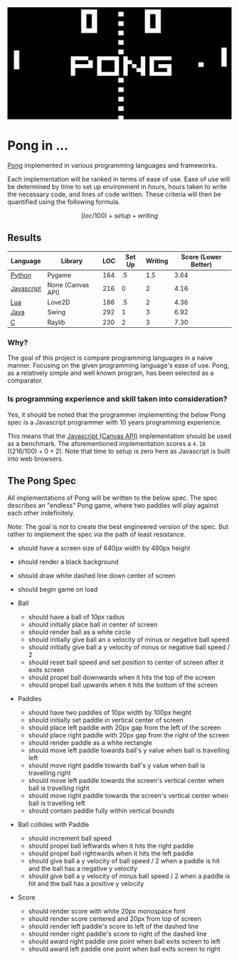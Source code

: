 <div style="text-align:center">
  <img src="https://github.com/coneonthefloor/pong-in/blob/master/pong.jpg" />
</div>

# Pong in ...

[Pong](https://en.wikipedia.org/wiki/Pong) implemented in various programming languages and frameworks.

Each implementation will be ranked in terms of ease of use. Ease of use will be determined by time to set up environment in hours, hours taken to write the necessary code, and lines of code written. These criteria will then be quantified using the following formula.

$$
(loc/100) + setup + writing
$$

## Results

| Language                                        | Library           | LOC | Set Up | Writing | Score (Lower Better) |
| ----------------------------------------------- | ----------------- | --- | ------ | ------- | -------------------- |
| [Python](./python/pygame/README.md)             | Pygame            | 164 | .5     | 1.5     | 3.64                 |
| [Javascript](./javascript/canvas-api/README.md) | None (Canvas API) | 216 | 0      | 2       | 4.16                 |
| [Lua](./lua/love2d/README.md)                   | Love2D            | 186 | .5     | 2       | 4.36                 |
| [Java](./java/swing/README.md)                  | Swing             | 292 | 1      | 3       | 6.92                 |
| [C](./c/raylib/README.md)                       | Raylib            | 230 | 2      | 3       | 7.30                 |

### Why?

The goal of this project is compare programming languages in a naive manner. Focusing on the given programming language's ease of use. Pong, as a relatively simple and well known program, has been selected as a comparator.

### Is programming experience and skill taken into consideration?

Yes, it should be noted that the programmer implementing the below Pong spec is a Javascript programmer with 10 years programming experience.

This means that the [Javascript (Canvas API)](https://github.com/coneonthefloor/pong-in/tree/master/javascript/canvas-api/README.md) implementation should be used as a benchmark. The aforementioned implementation scores a `4.16` ($(216/100) + 0 + 2$). Note that time to setup is zero here as Javascript is built into web browsers.

## The Pong Spec

All implementations of Pong will be written to the below spec. The spec describes an "endless" Pong game, where two paddles will play against each other indefinitely.

_Note:_ The goal is not to create the best engineered version of the spec. But rather to implement the spec via the path of least resistance.

- should have a screen size of 640px width by 480px height
- should render a black background
- should draw white dashed line down center of screen
- should begin game on load

- Ball

  - should have a ball of 10px radius
  - should initially place ball in center of screen
  - should render ball as a white circle
  - should initially give ball an x velocity of minus or negative ball speed
  - should initially give ball a y velocity of minus or negative ball speed / 2
  - should reset ball speed and set position to center of screen after it exits screen
  - should propel ball downwards when it hits the top of the screen
  - should propel ball upwards when it hits the bottom of the screen

- Paddles

  - should have two paddles of 10px width by 100px height
  - should initially set paddle in vertical center of screen
  - should place left paddle with 20px gap from the left of the screen
  - should place right paddle with 20px gap from the right of the screen
  - should render paddle as a white rectangle
  - should move left paddle towards ball's y value when ball is travelling left
  - should move right paddle towards ball's y value when ball is travelling right
  - should move left paddle towards the screen's vertical center when ball is travelling right
  - should move right paddle towards the screen's vertical center when ball is travelling left
  - should contain paddle fully within vertical bounds

- Ball collides with Paddle

  - should increment ball speed
  - should propel ball leftwards when it hits the right paddle
  - should propel ball rightwards when it hits the left paddle
  - should give ball a y velocity of ball speed / 2 when a paddle is hit and the ball has a negative y velocity
  - should give ball a y velocity of minus ball speed / 2 when a paddle is hit and the ball has a positive y velocity

- Score
  - should render score with white 20px monospace font
  - should render score centered and 20px from top of screen
  - should render left paddle's score to left of the dashed line
  - should render right paddle's score to right of the dashed line
  - should award right paddle one point when ball exits screen to left
  - should award left paddle one point when ball exits screen to right
